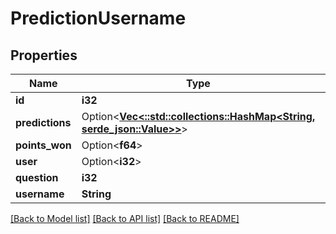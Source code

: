 # PredictionUsername

## Properties

Name | Type | Description | Notes
------------ | ------------- | ------------- | -------------
**id** | **i32** |  | [readonly]
**predictions** | Option<[**Vec<::std::collections::HashMap<String, serde_json::Value>>**](map.md)> |  | [optional]
**points_won** | Option<**f64**> |  | [optional]
**user** | Option<**i32**> |  | 
**question** | **i32** |  | 
**username** | **String** |  | 

[[Back to Model list]](../README.md#documentation-for-models) [[Back to API list]](../README.md#documentation-for-api-endpoints) [[Back to README]](../README.md)


